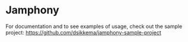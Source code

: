 # Jamphony
For documentation and to see examples of usage, check out the sample project: https://github.com/dsikkema/jamphony-sample-project
